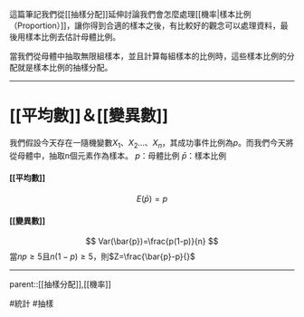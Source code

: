 這篇筆記我們從[[抽樣分配]]延伸討論我們會怎麼處理[[機率|樣本比例（Proportion）]]，讓你得到合適的樣本之後，有比較好的觀念可以處理資料，最後用樣本比例去估計母體比例。

當我們從母體中抽取無限組樣本，並且計算每組樣本的比例時，這些樣本比例的分配就是樣本比例的抽樣分配。
- - -
# [[平均數]]＆[[變異數]]
我們假設今天存在一隨機變數$X_1、X_2\ldots、X_n$，其成功事件比例為$p$。而我們今天將從母體中，抽取n個元素作為樣本。
$p$：母體比例
$\bar{p}$：樣本比例
#### [[平均數]]
$$E(\bar{p})=p$$

#### [[變異數]]
$$
Var(\bar{p})=\frac{p(1-p)}{n}
$$
當$np\geq 5$且$n(1-p)\geq 5$，則$Z=\frac{\bar{p}-p}{}$
- - -
parent::[[抽樣分配]],[[機率]]

#統計 #抽樣 